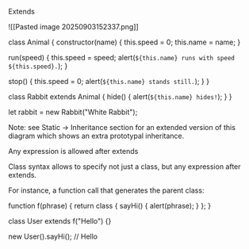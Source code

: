 Extends

![[Pasted image 20250903152337.png]]

class Animal {
  constructor(name) {
    this.speed = 0;
    this.name = name;
  }

  run(speed) {
    this.speed = speed;
    alert(`${this.name} runs with speed ${this.speed}.`);
  }

  stop() {
    this.speed = 0;
    alert(`${this.name} stands still.`);
  }
}


class Rabbit extends Animal {
  hide() {
    alert(`${this.name} hides!`);
  }
}

let rabbit = new Rabbit("White Rabbit");



Note: see Static -> Inheritance section for an extended version of this diagram which shows an extra prototypal inheritance.


Any expression is allowed after extends

Class syntax allows to specify not just a class, but any expression after extends.
 
For instance, a function call that generates the parent class:
 
function f(phrase) {
  return class {
    sayHi() { alert(phrase); }
  };
}
 
class User extends f("Hello") {}

new User().sayHi(); // Hello

